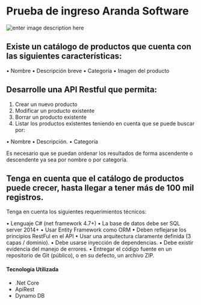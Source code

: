 # Prueba de ingreso Aranda Software

![enter image description here](https://i.postimg.cc/906RHhfH/logo-Aranda.png)


## Existe un catálogo de productos que cuenta con las siguientes características:
• Nombre
• Descripción breve
• Categoría
• Imagen del producto

## Desarrolle una API Restful que permita:
1. Crear un nuevo producto
2. Modificar un producto existente
3. Borrar un producto existente
4. Listar los productos existentes teniendo en cuenta que se puede buscar por:

• Nombre
• Descripción.
• Categoría

Es necesario que se puedan ordenar los resultados de forma ascendente o
descendente ya sea por nombre o por categoría.

## Tenga en cuenta que el catálogo de productos puede crecer, hasta llegar a tener más de 100 mil registros.

Tenga en cuenta los siguientes requerimientos técnicos:

• Lenguaje C# (net framework 4.7+)
• La base de datos debe ser SQL server 2014+
• Usar Entity Framework como ORM
• Deben reflejarse los principios RestFul en el API
• Usar una arquitectura claramente definida (3 capas / dominio).
• Debe usarse inyección de dependencias.
• Debe existir evidencia del manejo de errores.
• Entregar el código fuente en un repositorio de Git (público), o en su defecto, un
archivo ZIP.


#### Tecnología Utilizada
- .Net Core
-  ApiRest
-  Dynamo DB
